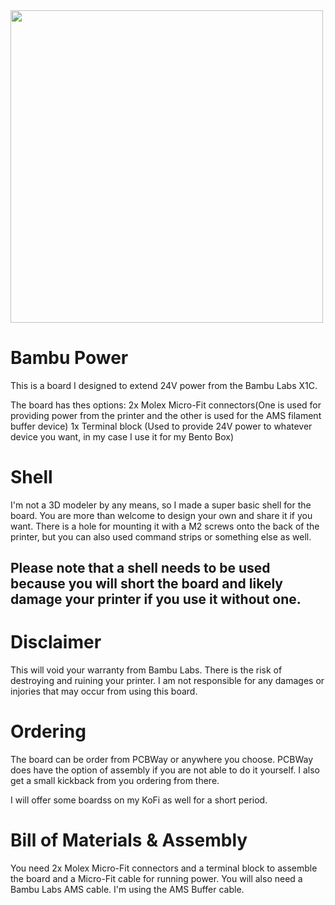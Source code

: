

<img src="https://github.com/user-attachments/assets/26518e45-442e-4285-b266-771a2e34ee19" width="500">






# Bambu Power
This is a board I designed to extend 24V power from the Bambu Labs X1C. 

The board has thes options:
2x Molex Micro-Fit connectors(One is used for providing power from the printer and the other is used for the AMS filament buffer device)
1x Terminal block (Used to provide 24V power to whatever device you want, in my case I use it for my Bento Box)

# Shell
I'm not a 3D modeler by any means, so I made a super basic shell for the board. You are more than welcome to design your own and share it if you want. There is a hole for mounting it with a M2 screws onto the back of the printer, but you can also used command strips or something else as well.

## Please note that a shell needs to be used because you will short the board and likely damage your printer if you use it without one. ##

# Disclaimer
This will void your warranty from Bambu Labs. There is the risk of destroying and ruining your printer. I am not responsible for any damages or injories that may occur from using this board.

# Ordering
The board can be order from PCBWay or anywhere you choose. PCBWay does have the option of assembly if you are not able to do it yourself. I also get a small kickback from you ordering from there.

I will offer some boardss on my KoFi as well for a short period.



# Bill of Materials & Assembly
You need 2x Molex Micro-Fit connectors and a terminal block to assemble the board and a Micro-Fit cable for running power. You will also need a Bambu Labs AMS cable. I'm using the AMS Buffer cable.
